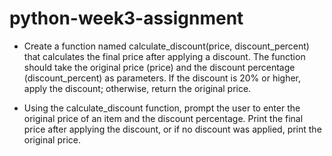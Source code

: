 # python-week3-assignment

- Create a function named calculate_discount(price, discount_percent) that calculates the final price after applying a discount. The function should take the original price (price) and the discount percentage (discount_percent) as parameters. If the discount is 20% or higher, apply the discount; otherwise, return the original price.

- Using the calculate_discount function, prompt the user to enter the original price of an item and the discount percentage. Print the final price after applying the discount, or if no discount was applied, print the original price.